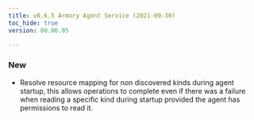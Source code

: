 ```yaml
---
title: v0.6.5 Armory Agent Service (2021-09-30)
toc_hide: true
version: 00.06.05

---
```


### New

- Resolve resource mapping for non discovered kinds during agent startup, this allows operations to complete even if there was a failure when reading a specific kind during startup provided the agent has permissions to read it.
